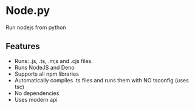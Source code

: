 # Node.py

Run nodejs from python

## Features

- Runs: .js, .ts, .mjs and .cjs files.
- Runs NodeJS and Deno
- Supports all npm libraries
- Automatically compiles .ts files and runs them with NO tsconfig (uses tsc)
- No dependencies
- Uses modern api
